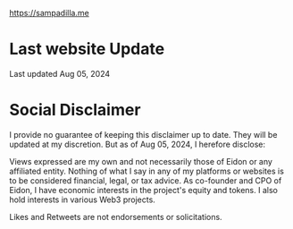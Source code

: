 https://sampadilla.me

# Last website Update
Last updated Aug 05, 2024

# Social Disclaimer
I provide no guarantee of keeping this disclaimer up to date. They will be updated at my discretion. But as of Aug 05, 2024, I herefore disclose:

Views expressed are my own and not necessarily those of Eidon or any affiliated entity. Nothing of what I say in any of my platforms or websites is to be considered financial, legal, or tax advice. As co-founder and CPO of Eidon, I have economic interests in the project's equity and tokens. I also hold interests in various Web3 projects.

Likes and Retweets are not endorsements or solicitations.